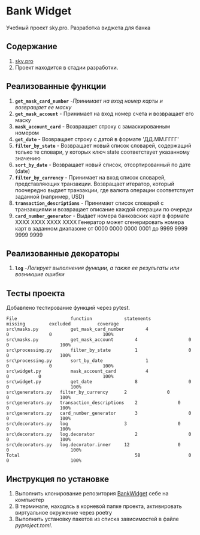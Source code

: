 # Bank Widget
Учебный проект sky.pro. Разработка виджета для банка

## Содержание
1. [sky.pro](https://my.sky.pro)
2. Проект находится в стадии разработки.
 
## Реализованные функции
1. **`get_mask_card_number`** -_Принимает на вход номер карты и возвращает ее маску_
2. **`get_mask_account`** - Принимает на вход номер счета и возвращает его маску
3. **`mask_account_card`** - Возвращает строку с замаскированным номером
4. **`get_date`** - Возвращает строку с датой в формате 'ДД.ММ.ГГГГ'
5. **`filter_by_state`** - Возвращает новый список словарей, содержащий только те словари, у которых ключ state соответствует указанному значению
6. **`sort_by_date`** - Возвращает новый список, отсортированный по дате (date)
7. **`filter_by_currency`** - Принимает на вход список словарей, представляющих транзакции.
Возвращает итератор, который поочередно выдает транзакции, где валюта операции соответствует заданной (например, USD)
8. **`transaction_descriptions`** - Принимает список словарей с транзакциями и возвращает описание каждой операции по очереди
9. **`card_number_generator`** - Выдает номера банковских карт в формате XXXX XXXX XXXX XXXX
Генератор может сгенерировать номера карт в заданном диапазоне от 0000 0000 0000 0001 до 9999 9999 9999 9999

## Реализованные декораторы
1. **`log`** -_Логирует выполнения функции, а также ее результаты или возникшие ошибки_

## Тесты проекта
Добавлено тестирование функций через pytest.


~~~
File        	        function        	statements	        missing     	excluded	      coverage
src\masks.py	        get_mask_card_number        4	                0           	0                	100%
src\masks.py	        get_mask_account	    4	                0              	0	                100%
src\processing.py       filter_by_state 	    1               	0	        0	                100%
src\processing.py       sort_by_date	            1	                0           	0	                100%
src\widget.py	        mask_account_card   	    4               	0	        0           	        100%
src\widget.py	        get_date	            8                   0           	0           	        100%
src\generators.py	filter_by_currency	    2           	0	        0	                100%
src\generators.py	transaction_descriptions    2           	0	        0	                100%
src\generators.py	card_number_generator	    3               	0	        0	                100%
src\decorators.py	log	                    3	                0               0	                100%
src\decorators.py	log.decorator               2 	            	0       	0	                100%
src\decorators.py	log.decorator.inner	    12	                0	        0   	                100%
Total	 	                                    58              	0	        0                       100%
~~~~


## Инструкция по установке
1. Выполнить клонирование репозитория [BankWidget](https://github.com/MikSol777/progect-bank-wiget) себе на компьютер
2. В терминале, находясь в корневой папке проекта, активировать виртуальное окружение через poetry
3. Выполнить установку пакетов из списка зависимостей в файле _pyproject.toml_.
